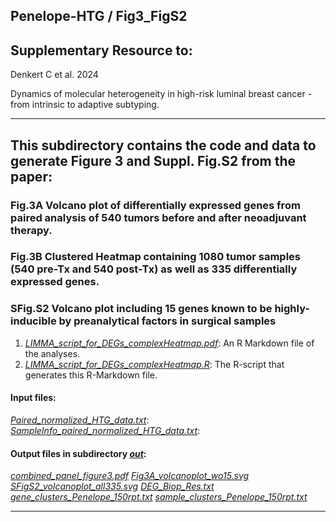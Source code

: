 ## Penelope-HTG / Fig3_FigS2

## Supplementary Resource to:  

Denkert C et al. 2024 

Dynamics of molecular heterogeneity in high-risk luminal breast cancer - from intrinsic to adaptive subtyping.

************************************************************

## This subdirectory contains the code and data to generate Figure 3 and Suppl. Fig.S2 from the paper:

### Fig.3A Volcano plot of differentially expressed genes from paired analysis of 540 tumors before and after neoadjuvant therapy. 
### Fig.3B Clustered Heatmap containing 1080 tumor samples (540 pre-Tx and 540 post-Tx) as well as 335 differentially expressed genes.
### SFig.S2 Volcano plot including 15 genes known to be highly-inducible by preanalytical factors in surgical samples

1. [*LIMMA_script_for_DEGs_complexHeatmap.pdf*](https://github.com/tkarn/Penelope-HTG/blob/main/Fig3_FigS2/LIMMA_script_for_DEGs_complexHeatmap.pdf):  An R Markdown file of the analyses.
2. [*LIMMA_script_for_DEGs_complexHeatmap.R*](https://github.com/tkarn/Penelope-HTG/blob/main/Fig3_FigS2/LIMMA_script_for_DEGs_complexHeatmap.R):  The R-script that generates this R-Markdown file.

#### Input files:
[*Paired_normalized_HTG_data.txt*](https://github.com/tkarn/Penelope-HTG/blob/main/Fig3_FigS2/Paired_normalized_HTG_data.txt): 
[*SampleInfo_paired_normalized_HTG_data.txt*](https://github.com/tkarn/Penelope-HTG/blob/main/Fig3_FigS2/SampleInfo_paired_normalized_HTG_data.txt): 

#### Output files in subdirectory [*out*](https://github.com/tkarn/Penelope-HTG/blob/main/Fig3_FigS2/out/):
[*combined_panel_figure3.pdf*](https://github.com/tkarn/Penelope-HTG/blob/main/Fig3_FigS2/out/combined_panel_figure3.pdf)
[*Fig3A_volcanoplot_wo15.svg*](https://github.com/tkarn/Penelope-HTG/blob/main/Fig3_FigS2/out/Fig3A_volcanoplot_wo15.svg)
[*SFigS2_volcanoplot_all335.svg*](https://github.com/tkarn/Penelope-HTG/blob/main/Fig3_FigS2/out/SFigS2_volcanoplot_all335.svg)
[*DEG_Biop_Res.txt*](https://github.com/tkarn/Penelope-HTG/blob/main/Fig3_FigS2/out/DEG_Biop_Res.txt)
[*gene_clusters_Penelope_150rpt.txt*](https://github.com/tkarn/Penelope-HTG/blob/main/Fig3_FigS2/out/gene_clusters_Penelope_150rpt.txt)
[*sample_clusters_Penelope_150rpt.txt*](https://github.com/tkarn/Penelope-HTG/blob/main/Fig3_FigS2/out/sample_clusters_Penelope_150rpt.txt)


************************************************************

